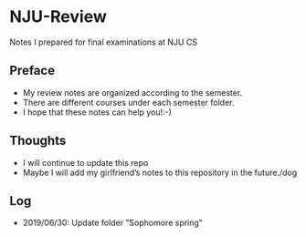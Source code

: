 # NJU-Review
Notes I prepared for final examinations at NJU CS
## Preface
- My review notes are organized according to the semester.
- There are different courses under each semester folder.
- I hope that these notes can help you!:-)
## Thoughts
- I will continue to update this repo
- Maybe I will add my girlfriend’s notes to this repository in the future./dog
## Log
- 2019/06/30: Update folder "Sophomore spring"
